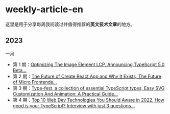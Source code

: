 # weekly-article-en

这里是用于分享每周我阅读过并值得推荐的**英文技术文章**的地方。

## 2023

一月

- 第 1 期：[Optimizing The Image Element LCP, Announcing TypeScript 5.0 Beta...](https://github.com/WJCHumble/weekly-article-en/issues/1)
- 第 2 期：[The Future of Create React App and Why It Exists, The Future of Micro Frontends...](https://github.com/WJCHumble/weekly-article-en/issues/2)
- 第 3 期：[Type-fest, a collection of essential TypeScript types, Easy SVG Customization And Animation: A Practical Guide...](https://github.com/WJCHumble/weekly-article-en/issues/3)
- 第 4 期：[Top 10 Web Dev Technologies You Should Aware in 2022, How good is your TypeScript? Interview with just 3 questions... ](https://github.com/WJCHumble/weekly-article-en/issues/4)
